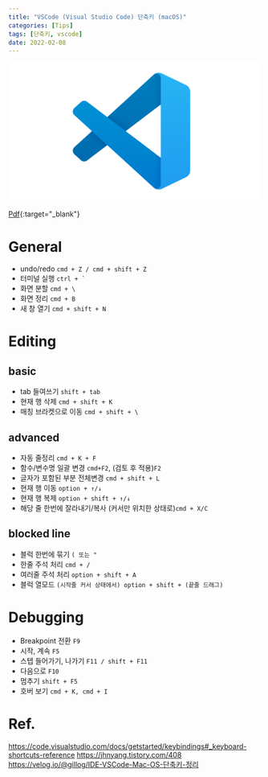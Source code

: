 ```yaml
---
title: "VSCode (Visual Studio Code) 단축키 (macOS)"
categories: [Tips]
tags: [단축키, vscode]
date: 2022-02-08
---
```

![vscode](/assets/img/tips/vscode.png)

[Pdf](/assets/file/vscode_shortcuts_mac.pdf){:target="_blank"}

# General
- undo/redo `cmd + Z / cmd + shift + Z` 
- 터미널 실행 ``ctrl + ` `` 
- 화면 분할 `cmd + \` 
- 화면 정리 `cmd + B` 
- 새 창 열기 `cmd + shift + N` 

# Editing
## basic
- tab 들여쓰기 `shift + tab`
- 현재 행 삭제 `cmd + shift + K`
- 매칭 브라켓으로 이동 `cmd + shift + \`

## advanced
- 자동 줄정리 `cmd + K + F` 
- 함수/변수명 일괄 변경 `cmd+F2`, (검토 후 적용)`F2`
- 글자가 포함된 부분 전체변경 `cmd + shift + L` 
- 현재 행 이동 `option + ↑/↓` 
- 현재 행 복제 `option + shift + ↑/↓`
- 해당 줄 한번에 잘라내기/복사 (커서만 위치한 상태로)`cmd + X/C`

## blocked line
- 블럭 한번에 묶기 `( 또는 "` 
- 한줄 주석 처리 `cmd + /` 
- 여러줄 주석 처리 `option + shift + A` 
- 블럭 열모드 `(시작줄 커서 상태에서) option + shift + (끝줄 드래그)` 

# Debugging
- Breakpoint 전환 `F9`
- 시작, 계속 `F5`
- 스텝 들어가기, 나가기 `F11 / shift + F11`
- 다음으로 `F10`
- 멈추기 `shift + F5`
- 호버 보기 `cmd + K, cmd + I`

# Ref.
<https://code.visualstudio.com/docs/getstarted/keybindings#_keyboard-shortcuts-reference>
<https://jhnyang.tistory.com/408>  
<https://velog.io/@gillog/IDE-VSCode-Mac-OS-단축키-정리>
